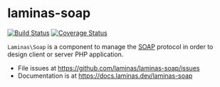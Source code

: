 # laminas-soap

[![Build Status](https://travis-ci.org/laminas/laminas-soap.svg?branch=master)](https://travis-ci.org/laminas/laminas-soap)
[![Coverage Status](https://coveralls.io/repos/laminas/laminas-soap/badge.svg?branch=master)](https://coveralls.io/r/laminas/laminas-soap?branch=master)

`Laminas\Soap` is a component to manage the [SOAP](http://en.wikipedia.org/wiki/SOAP)
protocol in order to design client or server PHP application.


- File issues at https://github.com/laminas/laminas-soap/issues
- Documentation is at https://docs.laminas.dev/laminas-soap
